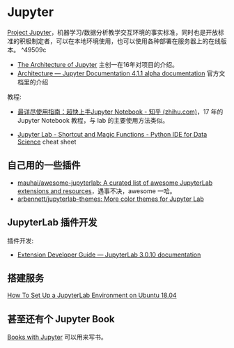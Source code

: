 Jupyter
===

[Project Jupyter](https://jupyter.org/)，机器学习/数据分析教学交互环境的事实标准，同时也是开放标准的积极制定者，可以在本地环境使用，也可以使用各种部署在服务器上的在线版本。 ^49509c

- [The Architecture of Jupyter](http://scisoftdays.org/pdf/2016_slides/perez.pdf) 主创一在16年对项目的介绍。
- [Architecture — Jupyter Documentation 4.1.1 alpha documentation](https://jupyter.readthedocs.io/en/latest/projects/architecture/content-architecture.html) 官方文档里的介绍

教程:
- [最详尽使用指南：超快上手Jupyter Notebook - 知乎 (zhihu.com)](https://zhuanlan.zhihu.com/p/32320214#tocbar-i39bnu)，17 年的 Jupyter Notebook 教程，与 lab 的主要使用方法类似。

- [Jupyter Lab - Shortcut and Magic Functions - Python IDE for Data Science](https://yoursdata.net/jupyter-lab-shortcut-and-magic-functions-tips/) cheat sheet

## 自己用的一些插件

- [mauhai/awesome-jupyterlab: A curated list of awesome JupyterLab extensions and resources](https://github.com/mauhai/awesome-jupyterlab)，遇事不决，awesome 一哈。
- [arbennett/jupyterlab-themes: More color themes for Jupyter Lab](https://github.com/arbennett/jupyterlab-themes)

## JupyterLab 插件开发

插件开发:

- [Extension Developer Guide — JupyterLab 3.0.10 documentation](https://jupyterlab.readthedocs.io/en/stable/extension/extension_dev.html)

## 搭建服务

[How To Set Up a JupyterLab Environment on Ubuntu 18.04](https://www.digitalocean.com/community/tutorials/how-to-set-up-a-jupyterlab-environment-on-ubuntu-18-04#step-3-%E2%80%94-configuring-jupyterlab)

## 甚至还有个 Jupyter Book

[Books with Jupyter](https://jupyterbook.org/intro.html) 可以用来写书。